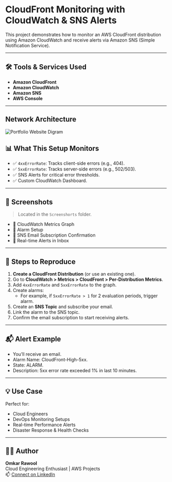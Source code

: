 #  CloudFront Monitoring with CloudWatch & SNS Alerts

This project demonstrates how to monitor an AWS CloudFront distribution using Amazon CloudWatch and receive alerts via Amazon SNS (Simple Notification Service).

---

## 🛠️ Tools & Services Used
- **Amazon CloudFront**
- **Amazon CloudWatch**
- **Amazon SNS**
- **AWS Console**

---

## Network Architecture

![Portfolio Website Digram](Architecture/Architure-digram.png)

## 📊 What This Setup Monitors

- ✅ `4xxErrorRate`: Tracks client-side errors (e.g., 404).
- ✅ `5xxErrorRate`: Tracks server-side errors (e.g., 502/503).
- ✅ SNS Alerts for critical error thresholds.
- ✅ Custom CloudWatch Dashboard.

---

## 📸 Screenshots

> Located in the `Screenshorts` folder.

- 📌 CloudWatch Metrics Graph
- 📌 Alarm Setup
- 📌 SNS Email Subscription Confirmation
- 📌 Real-time Alerts in Inbox

---

## 🚀 Steps to Reproduce

1. **Create a CloudFront Distribution** (or use an existing one).
2. Go to **CloudWatch > Metrics > CloudFront > Per-Distribution Metrics**.
3. Add `4xxErrorRate` and `5xxErrorRate` to the graph.
4. Create alarms:
   - For example, if `5xxErrorRate > 1` for 2 evaluation periods, trigger alarm.
5. Create an **SNS Topic** and subscribe your email.
6. Link the alarm to the SNS topic.
7. Confirm the email subscription to start receiving alerts.

---

## 📬 Alert Example

- You’ll receive an email.
- Alarm Name: CloudFront-High-5xx.
- State: ALARM.
- Description: 5xx error rate exceeded 1% in last 10 minutes.

---

## 💡 Use Case

Perfect for:
- Cloud Engineers
- DevOps Monitoring Setups
- Real-time Performance Alerts
- Disaster Response & Health Checks

---

## 🧑‍💻 Author

**Omkar Rawool**  
Cloud Engineering Enthusiast | AWS Projects  
📫 [Connect on LinkedIn](https://www.linkedin.com/in/omkar-cloud-engineer)

